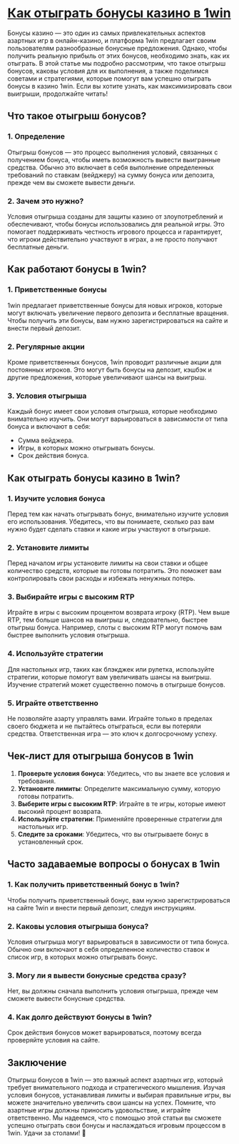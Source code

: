 # [Как отыграть бонусы казино в 1win](https://brandplay.link/9sD8CZLQ)

Бонусы казино — это один из самых привлекательных аспектов азартных игр в онлайн-казино, и платформа 1win предлагает своим пользователям разнообразные бонусные предложения. Однако, чтобы получить реальную прибыль от этих бонусов, необходимо знать, как их отыграть. В этой статье мы подробно рассмотрим, что такое отыгрыш бонусов, каковы условия для их выполнения, а также поделимся советами и стратегиями, которые помогут вам успешно отыграть бонусы в казино 1win. Если вы хотите узнать, как максимизировать свои выигрыши, продолжайте читать!

## Что такое отыгрыш бонусов?

### 1. Определение

Отыгрыш бонусов — это процесс выполнения условий, связанных с получением бонуса, чтобы иметь возможность вывести выигранные средства. Обычно это включает в себя выполнение определенных требований по ставкам (вейджеру) на сумму бонуса или депозита, прежде чем вы сможете вывести деньги.

### 2. Зачем это нужно?

Условия отыгрыша созданы для защиты казино от злоупотреблений и обеспечивают, чтобы бонусы использовались для реальной игры. Это помогает поддерживать честность игрового процесса и гарантирует, что игроки действительно участвуют в играх, а не просто получают бесплатные деньги.

## Как работают бонусы в 1win?

### 1. Приветственные бонусы

1win предлагает приветственные бонусы для новых игроков, которые могут включать увеличение первого депозита и бесплатные вращения. Чтобы получить эти бонусы, вам нужно зарегистрироваться на сайте и внести первый депозит.

### 2. Регулярные акции

Кроме приветственных бонусов, 1win проводит различные акции для постоянных игроков. Это могут быть бонусы на депозит, кэшбэк и другие предложения, которые увеличивают шансы на выигрыш.

### 3. Условия отыгрыша

Каждый бонус имеет свои условия отыгрыша, которые необходимо внимательно изучить. Они могут варьироваться в зависимости от типа бонуса и включают в себя:

* Сумма вейджера.
* Игры, в которых можно отыгрывать бонусы.
* Срок действия бонуса.

## Как отыграть бонусы казино в 1win?

### 1. Изучите условия бонуса

Перед тем как начать отыгрывать бонус, внимательно изучите условия его использования. Убедитесь, что вы понимаете, сколько раз вам нужно будет сделать ставки и какие игры участвуют в отыгрыше.

### 2. Установите лимиты

Перед началом игры установите лимиты на свои ставки и общее количество средств, которые вы готовы потратить. Это поможет вам контролировать свои расходы и избежать ненужных потерь.

### 3. Выбирайте игры с высоким RTP

Играйте в игры с высоким процентом возврата игроку (RTP). Чем выше RTP, тем больше шансов на выигрыш и, следовательно, быстрее отыгрыш бонуса. Например, слоты с высоким RTP могут помочь вам быстрее выполнить условия отыгрыша.

### 4. Используйте стратегии

Для настольных игр, таких как блэкджек или рулетка, используйте стратегии, которые помогут вам увеличивать шансы на выигрыш. Изучение стратегий может существенно помочь в отыгрыше бонусов.

### 5. Играйте ответственно

Не позволяйте азарту управлять вами. Играйте только в пределах своего бюджета и не пытайтесь отыграться, если вы потеряли средства. Ответственная игра — это ключ к долгосрочному успеху.

## Чек-лист для отыгрыша бонусов в 1win

1. **Проверьте условия бонуса**: Убедитесь, что вы знаете все условия и требования.
2. **Установите лимиты**: Определите максимальную сумму, которую готовы потратить.
3. **Выберите игры с высоким RTP**: Играйте в те игры, которые имеют высокий процент возврата.
4. **Используйте стратегии**: Применяйте проверенные стратегии для настольных игр.
5. **Следите за сроками**: Убедитесь, что вы отыгрываете бонус в установленный срок.

## Часто задаваемые вопросы о бонусах в 1win

### 1. Как получить приветственный бонус в 1win?

Чтобы получить приветственный бонус, вам нужно зарегистрироваться на сайте 1win и внести первый депозит, следуя инструкциям.

### 2. Каковы условия отыгрыша бонуса?

Условия отыгрыша могут варьироваться в зависимости от типа бонуса. Обычно они включают в себя определенное количество ставок и список игр, в которых можно отыгрывать бонус.

### 3. Могу ли я вывести бонусные средства сразу?

Нет, вы должны сначала выполнить условия отыгрыша, прежде чем сможете вывести бонусные средства.

### 4. Как долго действуют бонусы в 1win?

Срок действия бонусов может варьироваться, поэтому всегда проверяйте условия на сайте.

## Заключение

Отыгрыш бонусов в 1win — это важный аспект азартных игр, который требует внимательного подхода и стратегического мышления. Изучая условия бонусов, устанавливая лимиты и выбирая правильные игры, вы можете значительно увеличить свои шансы на успех. Помните, что азартные игры должны приносить удовольствие, и играйте ответственно. Мы надеемся, что с помощью этой статьи вы сможете успешно отыграть свои бонусы и наслаждаться игровым процессом в 1win. Удачи за столами! 🎉
